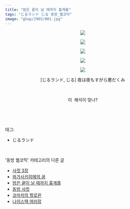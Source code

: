 ```yaml
---
title: "밤은 끝이 날 때까지 흉계를"
tags: "じるランド じる 동방_웹코믹"
image: "ghap/2965/001.jpg"
---
```

<div class="article">
<p style="text-align: center; clear: none; float: none;"><img src="{{ site.nasurl }}/ghap/2965/001.jpg"/></p>
<p style="text-align: center; clear: none; float: none;"><img src="{{ site.nasurl }}/ghap/2965/002.jpg"/></p>
<p style="text-align: center; clear: none; float: none;"><img src="{{ site.nasurl }}/ghap/2965/003.jpg"/></p>
<p style="text-align: center; clear: none; float: none;"><img src="{{ site.nasurl }}/ghap/2965/004.jpg"/></p>
<p style="text-align: center; clear: none; float: none;"><img src="{{ site.nasurl }}/ghap/2965/005.jpg"/></p>
<p style="text-align: center; clear: none; float: none;">[じるランド, じる] 夜は夜もすがら悪だくみ</p>
<p style="text-align: center; clear: none; float: none;"><br/></p>
<p style="text-align: center; clear: none; float: none;">이  해석이 맞나?</p>
<p><br/></p>
</div><br/>
<div class="tagTrail">
<p>태그: </p>
<ul>
<li>じるランド</li>
</ul>
</div><br/>
<div class="another">
<p>'동방 웹코믹' 카테고리의 다른 글</p>
<ul>
<li><a href="/2016-12-21-ghap_2968">사컷 3장</a></li>
<li><a href="/2016-12-21-ghap_2966">와가사키히메의 꿈</a></li>
<li><a href="/2016-12-20-ghap_2965">밤은 끝이 날 때까지 흉계를</a></li>
<li><a href="/2016-12-20-ghap_2960">동방 사컷</a></li>
<li><a href="/2016-12-20-ghap_2958">코마치의 할로윈</a></li>
<li><a href="/2016-12-20-ghap_2955">나이스택 여러장</a></li>
</ul>
</div><br/>
<div class="cb_module cb_fluid">
<div class="cb_wrt cb_profile">
</div><!-- commentList close -->
</div><br/>
